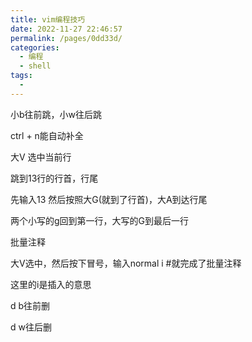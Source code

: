 ```yaml
---
title: vim编程技巧
date: 2022-11-27 22:46:57
permalink: /pages/0dd33d/
categories:
  - 编程
  - shell
tags:
  - 
---
```

小b往前跳，小w往后跳

ctrl + n能自动补全

大V 选中当前行





跳到13行的行首，行尾

先输入13 然后按照大G(就到了行首)，大A到达行尾





两个小写的g回到第一行，大写的G到最后一行





批量注释

大V选中，然后按下冒号，输入normal i #就完成了批量注释

这里的i是插入的意思





d b往前删

d w往后删